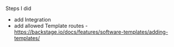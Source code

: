 Steps I did

- add Integration
- add allowed Template routes - https://backstage.io/docs/features/software-templates/adding-templates/